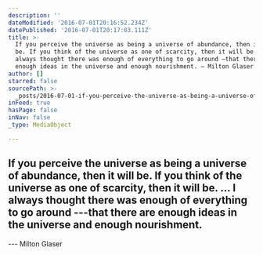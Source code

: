 ```yaml
---
description: ''
dateModified: '2016-07-01T20:16:52.234Z'
datePublished: '2016-07-01T20:17:03.111Z'
title: >-
  If you perceive the universe as being a universe of abundance, then it will
  be. If you think of the universe as one of scarcity, then it will be. … I
  always thought there was enough of everything to go around —that there are
  enough ideas in the universe and enough nourishment. — Milton Glaser
author: []
starred: false
sourcePath: >-
  _posts/2016-07-01-if-you-perceive-the-universe-as-being-a-universe-of-abundanc.md
inFeed: true
hasPage: false
inNav: false
_type: MediaObject

---
```

## If you perceive the universe as being a universe of abundance, then it will be. If you think of the universe as one of scarcity, then it will be. ... I always thought there was enough of everything to go around ---that there are enough ideas in the universe and enough nourishment.  
--- Milton Glaser